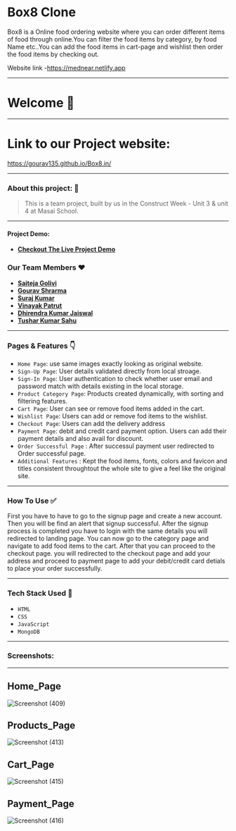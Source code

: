 # Box8 Clone

<p> Box8 is a Online food ordering website where you can order different items of food through online.You can filter the food items by category, by food Name etc..You can add the food items in cart-page and wishlist then order the food items by checking out.<p/>

Website link -https://mednear.netlify.app

---
# Welcome :wave:
---
# Link to our Project website:

https://gourav135.github.io/Box8.in/

---

### About this project: :raised_hands:

> This is a team project, built by us in the Construct Week - Unit 3 & unit 4 at Masai School.

---



#### Project Demo: 
- **[Checkout The Live Project Demo](https://drive.google.com/file/d/1WrRkDqcwOL_QkhTTZRDpeN2G_WLTKrBy/view?usp=sharing)**



### Our Team Members :heart:

- **[Saiteja Golivi](https://github.com/GoAlive13)**
- **[Gourav Shrarma](https://github.com/Gourav135)**
- **[Suraj Kumar](https://github.com/Surajmicky)**
- **[Vinayak Patrut](https://github.com/vinayak2882)**
- **[Dhirendra Kumar Jaiswal](https://github.com/dk-jaiswal-77)**
- **[Tushar Kumar Sahu](https://github.com/tushar8342)**
---

### Pages & Features :point_down:

- `Home Page`: use same images exactly looking as original website.
- `Sign-Up Page`: User details validated directly from local stroage.
- `Sign-In Page`: User authentication to check whether user email and password match with details existing in the local storage.
- `Product Category Page`: Products created dynamically, with sorting and filtering features.
- `Cart Page`: User can see or remove food items added in the cart.
- `Wishlist Page`: Users can add or remove fod items to the wishlist.
- `Checkout Page`: Users can add the delivery address
- `Payment Page`: debit and credit card payment option. Users can add their payment details and also avail for discount.
- `Order Successful Page` : After successul payment user redirected to Order successful page.
- `Additional Features` : Kept the food items, fonts, colors and favicon and titles consistent throughtout the whole site to give a feel like the original site.

---

### How To Use ✅

First you have to have to go to the signup page and create a new account. Then you will be find an alert that signup successful. After the signup process is completed you have to login with the same details you will redirected to landing page. You can now go to the category page and navigate to add food items to the cart. After that you can proceed to the checkout page. you will redirected to the checkout page and add your address and proceed to payment page to add your debit/credit card detials to place your order successfully. 

---

### Tech Stack Used :wrench:

- `HTML`
- `CSS`
- `JavaScript`
- `MongoDB`

---

### Screenshots:
<hr/>

## Home_Page

![Screenshot (409)](https://user-images.githubusercontent.com/95854153/158667988-c352a2e0-c94e-4b34-9a9b-30d664a4a326.png)

## Products_Page

![Screenshot (413)](https://user-images.githubusercontent.com/95854153/158668131-35635f71-15fb-48f6-be33-7a489a2a24dc.png)


## Cart_Page

![Screenshot (415)](https://user-images.githubusercontent.com/95854153/158668157-00b00869-9ec1-4ddc-b818-693267b666f1.png)


## Payment_Page

![Screenshot (416)](https://user-images.githubusercontent.com/95854153/158668205-97b23ae7-7d49-4372-985c-24cdac093ee5.png)

